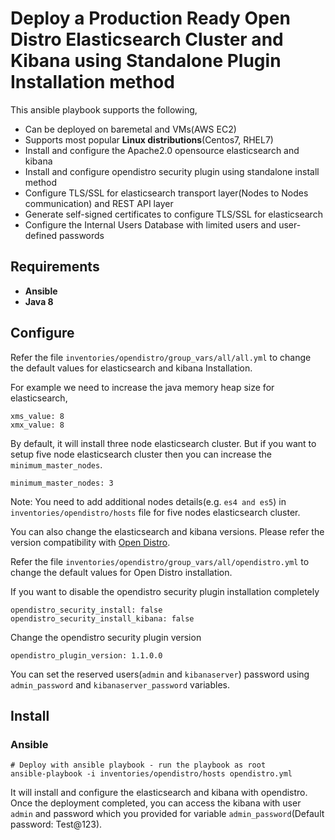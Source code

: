 Deploy a Production Ready Open Distro Elasticsearch Cluster and Kibana using Standalone Plugin Installation method
===================================================================================================================

This ansible playbook supports the following,

- Can be deployed on baremetal and VMs(AWS EC2)
- Supports most popular **Linux distributions**(Centos7, RHEL7)
- Install and configure the Apache2.0 opensource elasticsearch and kibana
- Install and configure opendistro security plugin using standalone install method
- Configure TLS/SSL for elasticsearch transport layer(Nodes to Nodes communication) and REST API layer
- Generate self-signed certificates to configure TLS/SSL for elasticsearch
- Configure the Internal Users Database with limited users and user-defined passwords

Requirements
------------
- **Ansible**
- **Java 8**

Configure
---------

Refer the file `inventories/opendistro/group_vars/all/all.yml` to change the default values for elasticsearch and kibana Installation.

For example we need to increase the java memory heap size for elasticsearch,

    xms_value: 8
    xmx_value: 8

By default, it will install three node elasticsearch cluster. But if you want to setup five node elasticsearch cluster then you can increase the `minimum_master_nodes`.

    minimum_master_nodes: 3

Note: You need to add additional nodes details(e.g. `es4 and es5`) in `inventories/opendistro/hosts` file for five nodes elasticsearch cluster.

You can also change the elasticsearch and kibana versions. Please refer the version compatibility with [Open Distro](https://opendistro.github.io/for-elasticsearch-docs/version-history/).

Refer the file `inventories/opendistro/group_vars/all/opendistro.yml` to change the default values for Open Distro installation.

If you want to disable the opendistro security plugin installation completely

    opendistro_security_install: false
    opendistro_security_install_kibana: false

Change the opendistro security plugin version

    opendistro_plugin_version: 1.1.0.0

You can set the reserved users(`admin` and `kibanaserver`) password using `admin_password` and `kibanaserver_password` variables.

Install
-------

### Ansible

    # Deploy with ansible playbook - run the playbook as root
    ansible-playbook -i inventories/opendistro/hosts opendistro.yml

It will install and configure the elasticsearch and kibana with opendistro.
Once the deployment completed, you can access the kibana with user `admin` and password which you provided for variable `admin_password`(Default password: Test@123).
